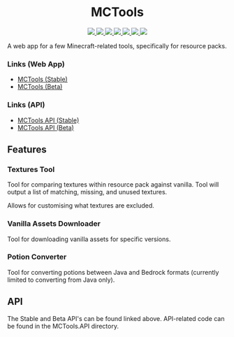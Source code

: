 <h1 align="center">
  MCTools
</h1>
<p align="center">
    <a href="https://mctools.mullak99.co.uk" alt="MCTools Stable">
        <img src="https://github.com/mullak99/MCTools/actions/workflows/master_deploy.yml/badge.svg" />
    </a>
    <a href="https://mctools-beta.mullak99.co.uk" alt="MCTools Beta">
        <img src="https://github.com/mullak99/MCTools/actions/workflows/beta_deploy.yml/badge.svg" />
    </a>
	<a href="https://mctools-api.mullak99.co.uk/swagger" alt="MCTools API Stable">
        <img src="https://github.com/mullak99/MCTools/actions/workflows/api_master_deploy.yml/badge.svg" />
    </a>
    <a href="https://mctools-api-beta.mullak99.co.uk/swagger" alt="MCTools API Beta">
        <img src="https://github.com/mullak99/MCTools/actions/workflows/api_beta_deploy.yml/badge.svg" />
    </a>
    <a href="https://github.com/mullak99/MCTools/issues" alt="MCTools Issues">
        <img src="https://img.shields.io/github/issues/mullak99/MCTools" />
    </a>
    <a href="https://github.com/mullak99/MCTools/pulls" alt="MCTools Pull Requests">
        <img src="https://img.shields.io/github/issues-pr/mullak99/MCTools" />
    </a>
    <a href="https://github.com/mullak99/MCTools/stargazers" alt="MCTools Stars">
        <img src="https://img.shields.io/github/stars/mullak99/MCTools" />
    </a>
</p>

A web app for a few Minecraft-related tools, specifically for resource packs.

### Links (Web App)
- [MCTools (Stable)](https://mctools.mullak99.co.uk)
- [MCTools (Beta)](https://mctools-beta.mullak99.co.uk)

### Links (API)
- [MCTools API (Stable)](https://mctools-api.mullak99.co.uk/swagger)
- [MCTools API (Beta)](https://mctools-api-beta.mullak99.co.uk/swagger)

## Features

### Textures Tool

Tool for comparing textures within resource pack against vanilla. Tool will output a list of matching, missing, and unused textures.

Allows for customising what textures are excluded.

### Vanilla Assets Downloader

Tool for downloading vanilla assets for specific versions.

### Potion Converter

Tool for converting potions between Java and Bedrock formats (currently limited to converting from Java only).

## API

The Stable and Beta API's can be found linked above. API-related code can be found in the MCTools.API directory.
